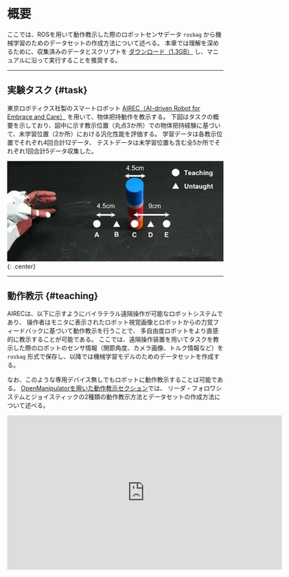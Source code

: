 # 概要

ここでは、ROSを用いて動作教示した際のロボットセンサデータ `rosbag` から機械学習のためのデータセットの作成方法について述べる。
本章では理解を深めるために、収集済みのデータとスクリプトを
 [ダウンロード（1.3GB）](https://dl.dropboxusercontent.com/s/90wkfttf9w0bz0t/rosbag.tar) し、マニュアルに沿って実行することを推奨する。

<!-- ******************************** -->
----
## 実験タスク {#task}
東京ロボティクス社製のスマートロボット
[AIREC（AI-driven Robot for Embrace and Care）](https://airec-waseda.jp/)
を用いて、物体把持動作を教示する。
下図はタスクの概要を示しており、図中に示す教示位置（丸点3か所）での物体把持経験に基づいて、未学習位置（2か所）における汎化性能を評価する。
学習データは各教示位置でそれぞれ4回合計12データ、
テストデータは未学習位置も含む全5か所でそれぞれ1回合計5データ収集した。

![AIRECを用いた物体把持タスクの概要](img/teaching.webp){: .center}


<!-- ******************************** -->
----
## 動作教示 {#teaching}
AIRECは、以下に示すようにバイラテラル遠隔操作が可能なロボットシステムであり、
操作者はモニタに表示されたロボット視覚画像とロボットからの力覚フィードバックに基づいて動作教示を行うことで、
多自由度ロボットをより直感的に教示することが可能である。
ここでは、遠隔操作装置を用いてタスクを教示した際のロボットのセンサ情報（関節角度、カメラ画像、トルク情報など）を
`rosbag` 形式で保存し、以降では機械学習モデルのためのデータセットを作成する。

なお、このような専用デバイス無しでもロボットに動作教示することは可能である。
[OpenManipulatorを用いた動作教示セクション](./robot/overview)では、
リーダ・フォロワシステムとジョイスティックの2種類の動作教示方法とデータセットの作成方法について述べる。


<html lang="ja">
<head>
  <link rel="stylesheet" href="index.css">
</head>
<body>
  <div class="wrap">
    <iframe class="youtube" width="640" height="360" src="https://www.youtube.com/embed/ivksUcWIK4g" title="Bilateral teleoperation of a humanoid robot Dry-AIREC" frameborder="0" allow="accelerometer; autoplay; clipboard-write; encrypted-media; gyroscope; picture-in-picture" allowfullscreen></iframe>
  </div>
</body>
</html>

